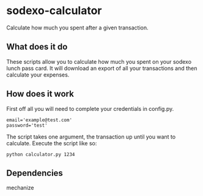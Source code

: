 # sodexo-calculator
Calculate how much you spent after a given transaction.

## What does it do

These scripts allow you to calculate how much you spent on your sodexo lunch pass card. It will download an export of all your transactions and then calculate your expenses.

## How does it work

First off all you will need to complete your credentials in config.py.

```
email='example@test.com'
password='test'
```

The script takes one argument, the transaction up until you want to calculate. Execute the script like so:

```
python calculator.py 1234
```


## Dependencies

mechanize

